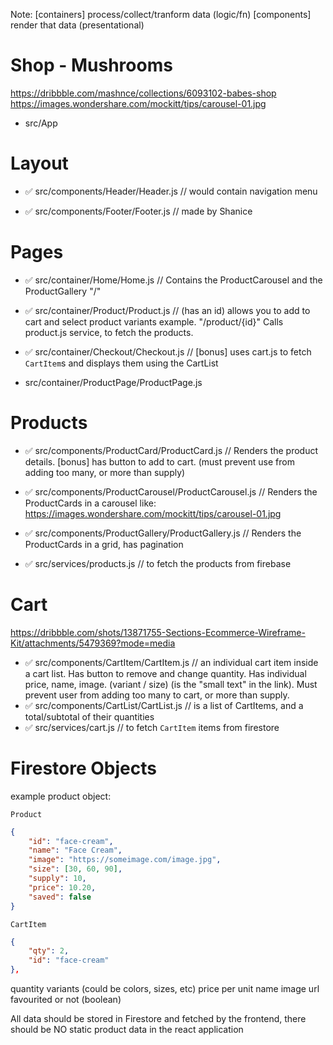 
Note:
 [containers] process/collect/tranform data (logic/fn)
 [components] render that data (presentational)


# Shop - Mushrooms
https://dribbble.com/mashnce/collections/6093102-babes-shop
https://images.wondershare.com/mockitt/tips/carousel-01.jpg

- src/App

# Layout

- ✅ src/components/Header/Header.js // would contain navigation menu  

- ✅  src/components/Footer/Footer.js // made by Shanice

# Pages

- ✅ src/container/Home/Home.js // Contains the ProductCarousel and the ProductGallery "/"

- ✅ src/container/Product/Product.js // (has an id) allows you to add to cart and select product variants example. "/product/{id}" Calls product.js service, to fetch the products.

- ✅ src/container/Checkout/Checkout.js // [bonus] uses cart.js to fetch `CartItem`s and displays them using the CartList

- src/container/ProductPage/ProductPage.js

# Products

- ✅ src/components/ProductCard/ProductCard.js // Renders the product details. [bonus] has button to add to cart. (must prevent use from adding too many, or more than supply)

- ✅ src/components/ProductCarousel/ProductCarousel.js // Renders the ProductCards in a carousel like: https://images.wondershare.com/mockitt/tips/carousel-01.jpg

- ✅ src/components/ProductGallery/ProductGallery.js // Renders the ProductCards in a grid, has pagination

- ✅ src/services/products.js // to fetch the products from firebase

# Cart
https://dribbble.com/shots/13871755-Sections-Ecommerce-Wireframe-Kit/attachments/5479369?mode=media

- ✅ src/components/CartItem/CartItem.js // an individual cart item inside a cart list. Has button to remove and change quantity. Has individual price, name, image. (variant / size) (is the "small text" in the link). Must prevent user from adding too many to cart, or more than supply.
- ✅ src/components/CartList/CartList.js // is a list of CartItems, and a total/subtotal of their quantities
- ✅ src/services/cart.js // to fetch `CartItem` items from firestore



# Firestore Objects

example product object:

`Product`
```json
{
    "id": "face-cream",
    "name": "Face Cream",
    "image": "https://someimage.com/image.jpg",
    "size": [30, 60, 90],
    "supply": 10,
    "price": 10.20,
    "saved": false
}
```

`CartItem`
```json
{
    "qty": 2,
    "id": "face-cream"
},
```

quantity
variants (could be colors, sizes, etc)
price per unit
name
image url
favourited or not (boolean) 

All data should be stored in Firestore and fetched by the frontend, there should be NO static product data in the react application
